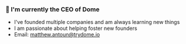 ### 🔭 I'm currently the CEO of Dome
- I've founded multiple companies and am always learning new things
- I am passionate about helping foster new founders
- Email: matthew.antoun@trydome.io
